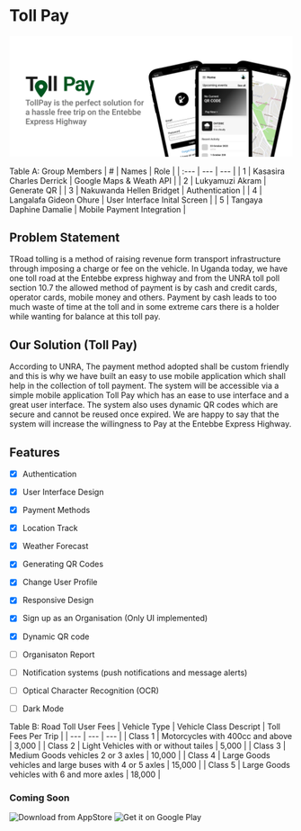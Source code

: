 # Toll Pay

![Toll Pay Banner](Toll-Pay-Banner.png)

Table A: Group Members
| # | Names | Role |
| :--- | --- | --- |
| 1 | Kasasira Charles Derrick | Google Maps & Weath API |
| 2 | Lukyamuzi Akram | Generate QR |
| 3 | Nakuwanda Hellen Bridget | Authentication |
| 4 | Langalafa Gideon Ohure | User Interface Inital Screen |
| 5 | Tangaya Daphine Damalie | Mobile Payment Integration |


## Problem Statement

TRoad tolling is a method of raising revenue form transport infrastructure through imposing a charge or fee on the vehicle. In Uganda today, we have one toll road at the Entebbe express highway and from the UNRA toll poll section 10.7 the allowed method of payment is by cash and credit cards, operator cards, mobile money and others. Payment by cash leads to too much waste of time at the toll and in some extreme cars there is a holder while wanting for balance at this toll pay.


## Our Solution (Toll Pay)

According to UNRA, The payment method adopted shall be custom friendly and this is why we have built an easy to use mobile application which shall help in the collection of toll payment. The system will be accessible via a simple mobile application Toll Pay which has an ease to use interface and a great user interface. The system also uses dynamic QR codes which are secure and cannot be reused once expired. We are happy to say that the system will increase the willingness to Pay at the Entebbe Express Highway.


## Features

- [x] Authentication
- [x] User Interface Design
- [x] Payment Methods
- [x] Location Track
- [x] Weather Forecast
- [x] Generating QR Codes
- [x] Change User Profile
- [x] Responsive Design
- [x] Sign up as an Organisation (Only UI implemented)
- [x] Dynamic QR code
- [ ] Organisaton Report
- [ ] Notification systems (push notifications and message alerts)
- [ ] Optical Character Recognition (OCR)
- [ ] Dark Mode


Table B: Road Toll User Fees
| Vehicle Type | Vehicle Class Descript | Toll Fees Per Trip |
| --- | --- | --- |
| Class 1 | Motorcycles with 400cc and above | 3,000 |
| Class 2 | Light Vehicles with or without tailes | 5,000 |
| Class 3 | Medium Goods vehicles 2 or 3 axles | 10,000 |
| Class 4 | Large Goods vehicles and large buses with 4 or 5 axles | 15,000 |
| Class 5 | Large Goods vehicles with 6 and more axles | 18,000 |



### Coming Soon

<img src="https://raw.githubusercontent.com/dshukertjr/spot/main/assets/readme/download_ios.svg" alt="Download from AppStore" height="96" />

<img alt='Get it on Google Play' src='https://play.google.com/intl/en_us/badges/static/images/badges/en_badge_web_generic.png' height="100" />
